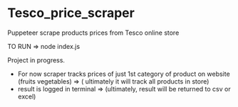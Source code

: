 # Tesco_price_scraper
Puppeteer scrape products prices from Tesco online store 



TO RUN => node index.js

Project in progress.

- For now scraper tracks prices of just 1st category of product on website (fruits vegetables) => ( ultimately it will track all products in store)
- result is logged in terminal => (ultimately, result will be returned to csv or excel)
